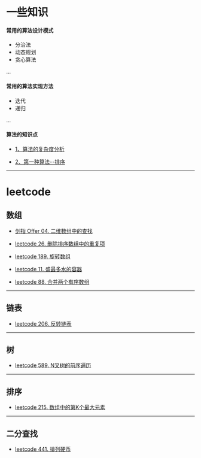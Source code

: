 # 一些知识

#### 常用的算法设计模式
- 分治法
- 动态规划
- 贪心算法

...

#### 常用的算法实现方法
- 迭代
- 递归

...

#### 算法的知识点
- [1、算法的复杂度分析](https://github.com/luo-FrontEnd/leetcode-javascript/issues/10)

- [2、第一种算法--排序](https://github.com/luo-FrontEnd/leetcode-javascript/issues/11)


---

# leetcode

## 数组
- [剑指 Offer 04. 二维数组中的查找](https://github.com/luo-FrontEnd/leetcode-javascript/issues/1)

- [leetcode 26. 删除排序数组中的重复项](https://github.com/luo-FrontEnd/leetcode-javascript/issues/2)

- [leetcode 189. 旋转数组](https://github.com/luo-FrontEnd/leetcode-javascript/issues/3)

- [leetcode 11. 盛最多水的容器](https://github.com/luo-FrontEnd/leetcode-javascript/issues/4)

- [leetcode 88. 合并两个有序数组](https://github.com/luo-FrontEnd/leetcode-javascript/issues/5)


---

## 链表
- [leetcode 206. 反转链表](https://github.com/luo-FrontEnd/leetcode-javascript/issues/6)

---

## 树

- [leetcode 589. N叉树的前序遍历](https://github.com/luo-FrontEnd/leetcode-javascript/issues/7)

---

## 排序

- [leetcode 215. 数组中的第K个最大元素](https://github.com/luo-FrontEnd/leetcode-javascript/issues/8)

---

## 二分查找

- [leetcode 441. 排列硬币](https://github.com/luo-FrontEnd/leetcode-javascript/issues/9)

